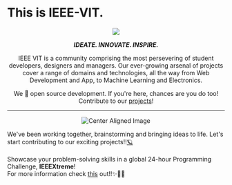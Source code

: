 
# This is IEEE-VIT.



<p align="center">
  <img src="https://github.com/IEEE-VIT/.github/blob/Feb22/profile/IEEE%20Space.png">
</p>

<p align="center">
<b><i>IDEATE. INNOVATE. INSPIRE.</i></b>
</p>

<p align="center">
IEEE VIT is a community comprising the most persevering of student developers, designers and managers. Our ever-growing arsenal of projects cover a range of domains and technologies, all the way from Web Development and App, to Machine Learning and Electronics. 
</p>
<p align="center">
We 💙 open source development. If you're here, chances are you do too! Contribute to our <a href="https://github.com/orgs/IEEE-VIT/repositories">projects</a>!
</p>

-----------------------------------------------------------------

<p align="center">
  <img src="https://media.giphy.com/media/v1.Y2lkPTc5MGI3NjExYm9odzU4NTlib2x5cHA0bWEwcXJ6M3Fxano5OXd4eDVyZ2dxem5tYyZlcD12MV9pbnRlcm5hbF9naWZfYnlfaWQmY3Q9Zw/AC4ncZp0zV7seSfU9y/giphy.gif" alt="Center Aligned Image" />
</p>


We've been working together, brainstorming and bringing ideas to life. Let's start contributing to our exciting projects!!<a href="https://youtu.be/nn_0zPAfyo8">🪐</a>
<br><br>
Showcase your problem-solving skills in a global 24-hour Programming Challenge, <b>IEEEXtreme</b>!
<br>
For more information check <a href="https://ieeextreme.org/">this</a> out!!✨🧑‍🚀

<p align="center">

</p>


